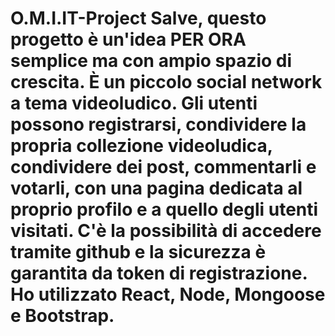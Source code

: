 # O.M.I.IT-Project  Salve, questo progetto è un'idea PER ORA semplice ma con ampio spazio di crescita. È un piccolo social network a tema videoludico. Gli utenti possono registrarsi, condividere la propria collezione videoludica, condividere dei post, commentarli e votarli, con una pagina dedicata al proprio profilo e a quello degli utenti visitati. C'è la possibilità di accedere tramite github e la sicurezza è garantita da token di registrazione. Ho utilizzato React, Node, Mongoose e Bootstrap.
